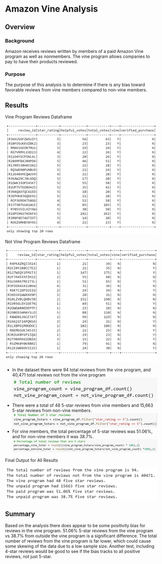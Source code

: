 # Amazon Vine Analysis

## Overview

### Background
Amazon receives reviews written by members of a paid Amazon Vine program as well as nonmembers. The vine program allows companies to pay to have their products reviewed.

### Purpose
The purpose of this analysis is to determine if there is any bias toward favorable reviews from vine members compared to non-vine members.

## Results
Vine Program Reviews Dataframe

![vine_program](Resources/vine_program_df.PNG)

Not Vine Program Reviews Dataframe

![not_vine_program](Resources/not_vine_program_df.PNG)
- In the dataset there were 94 total reviews from the vine program, and 40,471 total reviews not from the vine program
![total_reviews](Resources/total_reviews.PNG)
- There were a total of 48 5-star reviews from vine members and 15,663 5-star reviews from non-vine members.
![total_5star](Resources/total_5star.PNG)
- For vine members, the total percentage of 5-star reviews was 51.06%, and for non-vine members it was 38.7%.
![percemtage_5star](Resources/percentage_5star.PNG)

Final Output for All Results

![final_results](Resources/final_results.PNG)
## Summary
Based on the analysis there does appear to be some positivity bias for reviews in the vine program. 51.06% 5-star reviews from the vine program vs 38.7% from outside the vine program is a significant difference. The total number of reviews from the vine program is far lower, which could cause some skewing of the data due to a low sample size. Another test, including 4-star reviews would be good to see if the bias tracks to all positive reviews, not just 5-star. 
